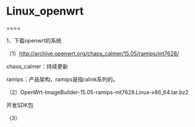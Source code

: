 # Linux_openwrt 
====

1、下载openwrt的系统

（1）http://archive.openwrt.org/chaos_calmer/15.05/ramips/mt7628/

chaos_calmer：持续更新

ramips：产品架构，ramips是指ralink系列的。 

（2）OpenWrt-ImageBuilder-15.05-ramips-mt7628.Linux-x86_64.tar.bz2

开发SDK包

（3）






















